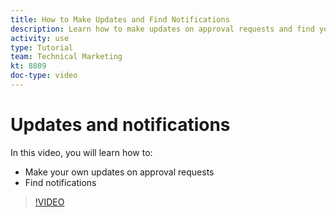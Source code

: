 ```yaml
---
title: How to Make Updates and Find Notifications
description: Learn how to make updates on approval requests and find your notifications.
activity: use
type: Tutorial
team: Technical Marketing
kt: 8809
doc-type: video
---
```

# Updates and notifications

In this video, you will learn how to:

* Make your own updates on approval requests
* Find notifications

>[!VIDEO](https://video.tv.adobe.com/v/335109/?quality=12)

<!---
learn more URLS
Tag others on updates
Update work
--->
